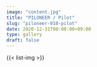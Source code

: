 ```yaml
---
image: "content.jpg"
title: "PILONEER / Pilot"
slug: "piloneer-010-pilot"
date: 2020-12-31T00:00:00+09:00
type: gallery
draft: false
---
```

{{< list-img >}}